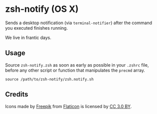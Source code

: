 # zsh-notify (OS X)

Sends a desktop notification (via `terminal-notifier`) after the command you executed finishes
running.

We live in frantic days.

## Usage

Source `zsh-notify.zsh` as soon as early as possible in your `.zshrc` file, before any other script
or function that manipulates the `precmd` array.

    source /path/to/zsh-notify/zsh.notify.sh

## Credits

Icons made by [Freepik](https://www.freepik.com/) from [Flaticon](https://www.flaticon.com/) is licensed by [CC 3.0 BY](http://creativecommons.org/licenses/by/3.0/).
